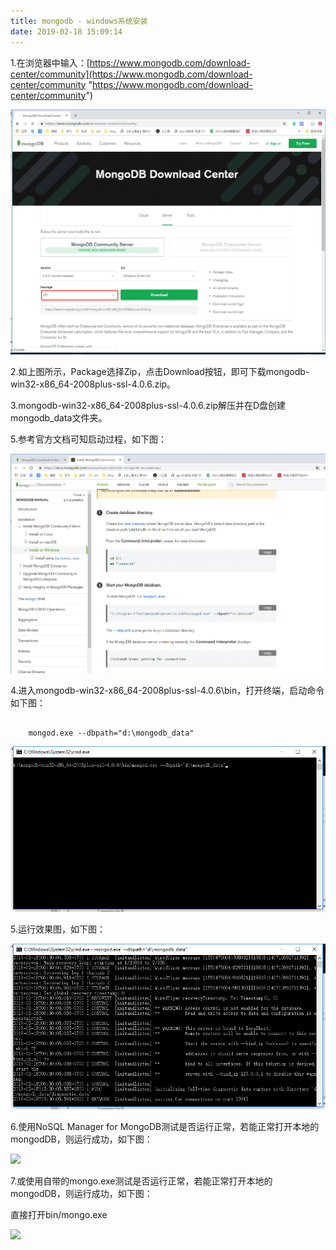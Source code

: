 ```yaml
---
title: mongodb - windows系统安装
date: 2019-02-18 15:09:14
---
```


1.在浏览器中输入：[https://www.mongodb.com/download-center/community](https://www.mongodb.com/download-center/community "https://www.mongodb.com/download-center/community")

![](mongodb-install/1.png)

2.如上图所示，Package选择Zip，点击Download按钮，即可下载mongodb-win32-x86_64-2008plus-ssl-4.0.6.zip。

3.mongodb-win32-x86_64-2008plus-ssl-4.0.6.zip解压并在D盘创建mongodb_data文件夹。

5.参考官方文档可知启动过程，如下图：

![](mongodb-install/2.png)

4.进入mongodb-win32-x86_64-2008plus-ssl-4.0.6\bin，打开终端，启动命令如下图：

```

	mongod.exe --dbpath="d:\mongodb_data"

```

![](mongodb-install/3.png)

5.运行效果图，如下图：

![](mongodb-install/4.png)

6.使用NoSQL Manager for MongoDB测试是否运行正常，若能正常打开本地的mongodDB，则运行成功，如下图：

![](redis-install/5.png)

7.或使用自带的mongo.exe测试是否运行正常，若能正常打开本地的mongodDB，则运行成功，如下图：

直接打开bin/mongo.exe

![](redis-install/6.png)